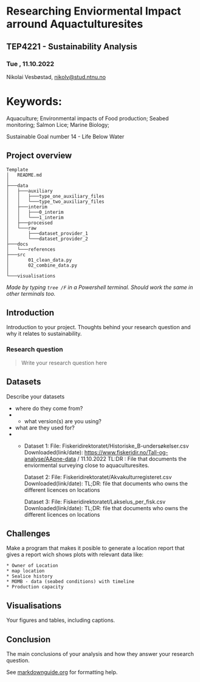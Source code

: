 # Researching Enviormental Impact arround Aquactulturesites 
## TEP4221 - Sustainability Analysis
### Tue , 11.10.2022

Nikolai Vesbøstad, nikolv@stud.ntnu.no


# Keywords:
Aquaculture; 
Environmental impacts of Food production; 
Seabed monitoring; 
Salmon Lice; 
Marine Biology;

Sustainable Goal number 14 - Life Below Water

## Project overview
```
Template
│   README.md
│
├───data
│   ├───auxiliary
│   │   ├───type_one_auxiliary_files
│   │   └───type_two_auxiliary_files
│   ├───interim
│   │   ├───0_interim
│   │   └───1_interim
│   ├───processed
│   └───raw
│       ├───dataset_provider_1
│       └───dataset_provider_2
├───docs
│   └───references
├───src
│       01_clean_data.py
│       02_combine_data.py
│
└───visualisations
```
*Made by typing `tree /F` in a Powershell terminal. Should work the same in other terminals too.*

## Introduction
Introduction to your project. Thoughts behind your research question and why it relates to sustainability.

### Research question
> Write your research question here
 
## Datasets
Describe your datasets
* where do they come from?
* * what version(s) are you using?
* what are they used for?
* * Dataset 1: 
    File: Fiskeridirektoratet/Historiske_B-undersøkelser.csv
    Downloaded(link/date): https://www.fiskeridir.no/Tall-og-analyse/AApne-data / 11.10.2022
    TL:DR : File that documents the enviormental surveying close to aquaculturesites.

    Dataset 2: 
    File: Fiskeridirektoratet/Akvakulturregisteret.csv
    Downloaded(link/date):
    TL;DR: file that documents who owns the different licences on locations

    Dataset 3: 
    File: Fiskeridirektoratet/Lakselus_per_fisk.csv
    Downloaded(link/date):
    TL;DR: file that documents who owns the different licences on locations


## Challenges

Make a program that makes it posible to generate a location report that gives a report wich shows plots with relevant data like:

    * Owner of Location
    * map location
    * Sealice history
    * MOMB - data (seabed conditions) with timeline
    * Production capacity
   



## Visualisations
Your figures and tables, including captions.

## Conclusion
The main conclusions of your analysis and how they answer your research question.


See [markdownguide.org](markdownguide.org/basic-syntax) for formatting help.